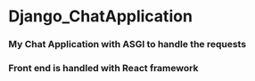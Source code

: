 # Django_ChatApplication

<h3>My Chat Application with ASGI to handle the requests</h3>
<h3>Front end is handled with React framework</h3>